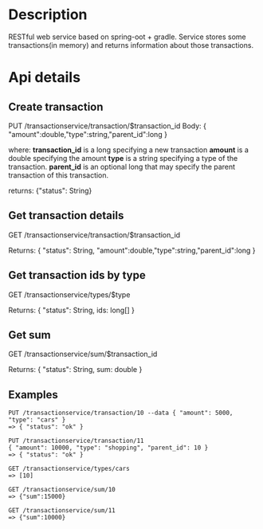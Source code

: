 Description
=========
RESTful web service based on spring-oot + gradle. 
Service stores some transactions(in memory) and returns information about those transactions.

Api details
========

Create transaction
-----------

PUT /transactionservice/transaction/$transaction_id
Body:
{ "amount":double,"type":string,"parent_id":long }

where:
  __transaction_id__ is a long specifying a new transaction
  __amount__ is a double specifying the amount
  __type__ is a string specifying a type of the transaction.
  __parent_id__ is an optional long that may specify the parent transaction of this transaction.

returns:
{"status": String}

Get transaction details
----------
GET /transactionservice/transaction/$transaction_id

Returns:
{ "status": String, "amount":double,"type":string,"parent_id":long }

Get transaction ids by type
-----------

GET /transactionservice/types/$type

Returns:
{ "status": String, ids: long[] }

Get sum
-----------

GET /transactionservice/sum/$transaction_id

Returns:
{ "status": String, sum: double }

Examples
------------
```
PUT /transactionservice/transaction/10 --data { "amount": 5000, "type": "cars" }
=> { "status": "ok" }

PUT /transactionservice/transaction/11
{ "amount": 10000, "type": "shopping", "parent_id": 10 }
=> { "status": "ok" }

GET /transactionservice/types/cars 
=> [10]

GET /transactionservice/sum/10 
=> {"sum":15000}

GET /transactionservice/sum/11
=> {"sum":10000}
```
